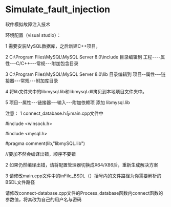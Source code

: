 # Simulate_fault_injection
软件模拟故障注入技术


环境配置（visual studio）：

1 需要安装MySQL数据库，之后新建C++项目，

2 C:\Program Files\MySQL\MySQL Server 8.0\include 目录编辑到 工程----属性---C/C++---常规---附加包含目录

3 C:\Program Files\MySQL\MySQL Server 8.0\lib 目录编辑到 项目--属性---链接器---常规---附加库目录

4 将lib文件夹中的libmysql.lib和libmysql.dll拷贝到本地项目文件夹中。

5 项目--属性---链接器---输入---附加依赖项 添加 libmysql.lib

注意： 1 connect_database.h与main.cpp文件中

#include <winsock.h>

#include <mysql.h>

#pragma comment(lib,"libmySQL.lib")

//要加不然会编译出错，顺序不要错

2 如果仍然编译出错，请将配置管理器切换成X64/X86后，重新生成解决方案

3 请修改main.cpp文件中的inFile_BSDL（）括号内的文件路径为你需要解析的BSDL文件路径

请修改connect-database.cpp文件的Process_database函数内connect函数的参数值，将其改为自己的用户名与密码
